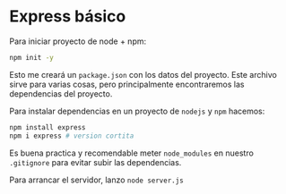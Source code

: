 # Express básico

Para iniciar proyecto de node + npm:

```bash
npm init -y
```

Esto me creará un `package.json` con los datos del proyecto. Este archivo sirve para varias cosas, pero principalmente encontraremos las dependencias del proyecto.

Para instalar dependencias en un proyecto de `nodejs` y `npm` hacemos:
```bash
npm install express
npm i express # version cortita
```

Es buena practica y recomendable meter `node_modules` en nuestro `.gitignore` para evitar subir las dependencias.

Para arrancar el servidor, lanzo `node server.js`